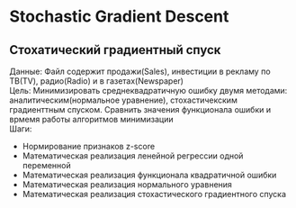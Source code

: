 # Stochastic Gradient Descent

## Стохатический градиентный спуск 
Данные: Файл содержит продажи(Sales), инвестиции в рекламу по ТВ(TV), радио(Radio) и в газетах(Newspaper)  
Цель: Минимизировать среднеквадратичную ошибку двумя методами: аналитическим(нормальное уравнение), стохастичекским градиенттным спуском. Сравнить значения функционала ошибки и врмемя работы алгоритмов минимизации  
Шаги:  
- Нормирование признаков z-score
- Математическая реализация ленейной регрессии одной переменной
- Математическая реализация функционала квадратичной ошибки
- Математическая реализация нормального уравнения
- Математическая реализация стохастического градиентного спуска


